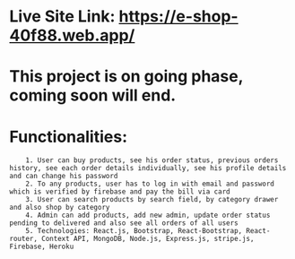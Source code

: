 # Live Site Link: https://e-shop-40f88.web.app/
# This project is on going phase, coming soon will end.
# Functionalities:   
        1. User can buy products, see his order status, previous orders history, see each order details individually, see his profile details and can change his password
        2. To any products, user has to log in with email and password which is verified by firebase and pay the bill via card
        3. User can search products by search field, by category drawer and also shop by category
        4. Admin can add products, add new admin, update order status pending to delivered and also see all orders of all users
        5. Technologies: React.js, Bootstrap, React-Bootstrap, React-router, Context API, MongoDB, Node.js, Express.js, stripe.js, Firebase, Heroku
